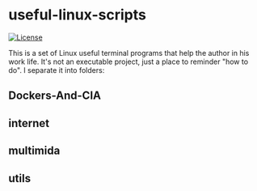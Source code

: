# useful-linux-scripts

[![License](https://img.shields.io/badge/License-Apache%202.0-blue.svg)](https://opensource.org/licenses/Apache-2.0)

This is a set of Linux useful terminal programs that help the author in his work life.
It's not an executable project, just a place to reminder "how to do".
I separate it into folders:

## Dockers-And-CIA

## internet

## multimida

## utils
